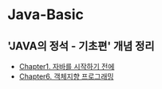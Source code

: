 # Java-Basic
'JAVA의 정석 - 기초편' 개념 정리
---
+ [Chapter1. 자바를 시작하기 전에]("")
+ [Chapter6. 객체지향 프로그래밍](https://github.com/shinebyul/java-basic/blob/main/%5BJava%5D%20Chapter6%20%EA%B0%9D%EC%B2%B4%EC%A7%80%ED%96%A5%20%ED%94%84%EB%A1%9C%EA%B7%B8%EB%9E%98%EB%B0%8D.md)



